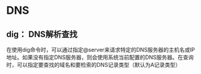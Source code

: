 # DNS

## dig： DNS解析查找

在使用dig命令时，可以通过指定@server来请求特定的DNS服务器的主机名或IP地址。如果没有指定DNS服务器，则会使用系统当前配置的DNS服务器。在查询时，可以指定要查找的域名和要检索的DNS记录类型（默认为A记录类型）

